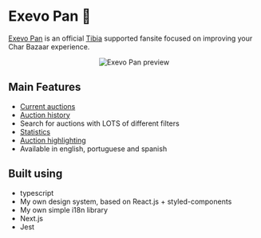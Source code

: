 # Exevo Pan 🍎

[Exevo Pan](https://www.exevopan.com/) is an official [Tibia](https://www.tibia.com/) supported fansite focused on improving your Char Bazaar experience.

<p align="center">
    <img alt="Exevo Pan preview" src="https://i.imgur.com/CPRxn00.png">
</p>

## Main Features

- [Current auctions](https://www.exevopan.com/)
- [Auction history](https://www.exevopan.com/bazaar-history)
- Search for auctions with LOTS of different filters
- [Statistics](https://www.exevopan.com/statistics)
- [Auction highlighting](https://www.exevopan.com/highlight-auction)
- Available in english, portuguese and spanish

## Built using

- typescript
- My own design system, based on React.js + styled-components
- My own simple i18n library
- Next.js
- Jest
